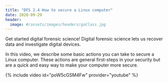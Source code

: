 ```yaml
---
title: "DFS 2.4 How to secure a Linux computer"
date: 2020-09-29
header:
  image: #/assets/images/headers/goClass.jpg
---
```


Get started digital forensic science! Digital forensic science lets us recover data and investigate digital devices.

In this video, we describe some basic actions you can take to secure a Linux computer. These actions are general first-steps in your security but are a quick and easy way to make your computer more secure.

{% include video id="poW5cGSM4Fw" provider="youtube" %}